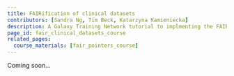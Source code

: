 ```yaml
---
title: FAIRification of clinical datasets
contributors: [Sandra Ng, Tim Beck, Katarzyna Kamieniecka]
description: A Galaxy Training Network tutorial to implmenting the FAIR principles in clinical datasets
page_id: fair_clinical_datasets_course
related_pages: 
  course_materials: [fair_pointers_course]
---
```


Coming soon...